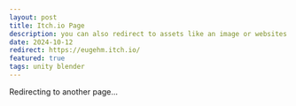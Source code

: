 ```yaml
---
layout: post
title: Itch.io Page
description: you can also redirect to assets like an image or websites
date: 2024-10-12
redirect: https://eugehm.itch.io/
featured: true
tags: unity blender
---
```


Redirecting to another page...
